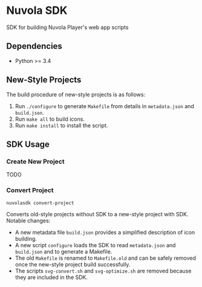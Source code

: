 Nuvola SDK
==========

SDK for building Nuvola Player's web app scripts

Dependencies
------------

  - Python >= 3.4

New-Style Projects
------------------

The build procedure of new-style projects is as follows:

1. Run `./configure` to generate `Makefile` from details in `metadata.json` and `build.json`.
2. Run `make all` to build icons.
3. Run `make install` to install the script.

SDK Usage
---------

### Create New Project

TODO

### Convert Project

```
nuvolasdk convert-project
```

Converts old-style projects without SDK to a new-style project with SDK. Notable changes:

  * A new metadata file `build.json` provides a simplified description of icon building.
  * A new script `configure` loads the SDK to read `metadata.json` and `build.json` and to generate a Makefile.
  * The old `Makefile` is renamed to `Makefile.old` and can be safely removed once the new-style
    project build successfully.
  * The scripts `svg-convert.sh` and `svg-optimize.sh` are removed because they are included in the SDK.
